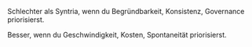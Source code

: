 Schlechter als Syntria, wenn du Begründbarkeit, Konsistenz, Governance priorisierst.

Besser, wenn du Geschwindigkeit, Kosten, Spontaneität priorisierst.

